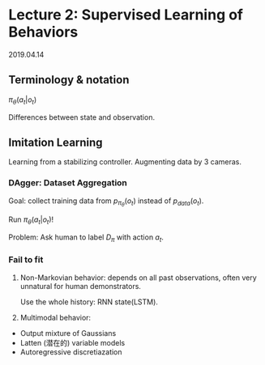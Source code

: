 # Lecture 2: Supervised Learning of Behaviors

2019.04.14

## Terminology & notation

$\pi_\theta(a_t|o_t)$

Differences between state and observation.

## Imitation Learning

Learning from a stabilizing controller. Augmenting data by 3 cameras.


### DAgger: Dataset Aggregation

Goal: collect training data from $p_\pi_\theta(o_t)$ instead of $p_{data}(o_t)$.

Run $\pi_\theta(a_t|o_t)$!

Problem: Ask human to label $D_\pi$ with action $a_t$.


### Fail to fit

1. Non-Markovian behavior: depends on all past observations, often very unnatural for human demonstrators.
   
   Use the whole history: RNN state(LSTM).

2. Multimodal behavior: 
   
* Output mixture of Gaussians
* Latten (潜在的) variable models
* Autoregressive discretiazation

